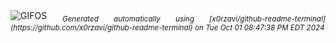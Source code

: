 <div align="justify">
<picture>
    <source media="(prefers-color-scheme: dark)" srcset="https://i.ibb.co/fXPxPs3/output-gif.gif">
    <source media="(prefers-color-scheme: light)" srcset="https://i.ibb.co/fXPxPs3/output-gif.gif">
    <img alt="GIFOS" src="https://i.ibb.co/fXPxPs3/output-gif.gif">
</picture>
<sub><i>Generated automatically using [x0rzavi/github-readme-terminal](https://github.com/x0rzavi/github-readme-terminal) on Tue Oct 01 08:47:38 PM EDT 2024</i></sub>
</div>

<!--  -->